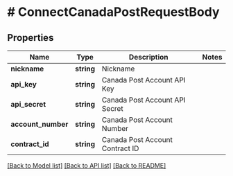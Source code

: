 # # ConnectCanadaPostRequestBody

## Properties

Name | Type | Description | Notes
------------ | ------------- | ------------- | -------------
**nickname** | **string** | Nickname | 
**api_key** | **string** | Canada Post Account API Key | 
**api_secret** | **string** | Canada Post Account API Secret | 
**account_number** | **string** | Canada Post Account Number | 
**contract_id** | **string** | Canada Post Account Contract ID | 

[[Back to Model list]](../../README.md#documentation-for-models) [[Back to API list]](../../README.md#documentation-for-api-endpoints) [[Back to README]](../../README.md)


